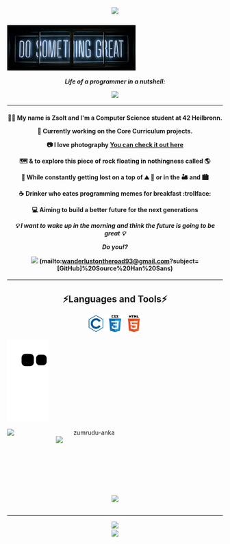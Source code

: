 <h1 align="center">
  <a href="https://git.io/typing-svg">
    <img src="https://readme-typing-svg.herokuapp.com/?lines=Hello,+There!+👋;Nice+to+meet+you!&center=true&size=30">
  </a>
</h1>
<img
  src="DO_IT.jpeg"
  alt="Do something great"
  title="Do something great"
  style="display: inline-block; margin: 0 auto; max-width: 300px">
<div id="header" align="center" style="text-align: center;">

   ***Life of a programmer in a nutshell:***
  
  <img src="https://media.giphy.com/media/vrxxqQbyRxYi6scCjT/giphy.gif" width="300"/>
</div>

---

<h4 align="center">
  
  :man_technologist:  **My name is Zsolt and I'm a Computer Science student at 42 Heilbronn.**

  :exploding_head:  **Currently working on the Core Curriculum projects.**
  
  :camera:  **I love photography** [You can check it out here](https://www.wanderlustontheroad.com/)
  
  :world_map: **& to explore this piece of rock floating in nothingness called :earth_americas:**

  :compass: **While constantly getting lost on a top of :mountain: :volcano: or in the :desert: and :cityscape:**

  :coffee:  **Drinker who eates programming memes for breakfast :trollface:**
  
  :computer:  **Aiming to build a better future for the next generations**
  
  ***:bulb: I want to wake up in the morning and think the future is going to be great :bulb:***
  
  ***Do you:interrobang:***

  <img src="https://img.shields.io/badge/Gmail-D14836?style=for-the-badge&logo=gmail&logoColor=white" /> (mailto:wanderlustontheroad93@gmail.com?subject=[GitHub]%20Source%20Han%20Sans)

  	



</h4>

---

<div align="center" style="text-align: center;">
  <h2>⚡Languages and Tools⚡</h2>

  <code><img src="https://github.com/devicons/devicon/blob/master/icons/c/c-line.svg" title="C" alt="C" width="40" height="40"/></code>
  <code><img src="https://github.com/devicons/devicon/blob/master/icons/css3/css3-original-wordmark.svg" title="CSS" alt="CSS" width="40" height="40"/></code>
  <code><img src="https://github.com/devicons/devicon/blob/master/icons/html5/html5-original-wordmark.svg" title="HTML" alt="HTML" width="40" height="40"/></code>
</div>

![Snake animation](https://github.com/zstenger93/zstenger93/blob/output/github-contribution-grid-snake.svg)
<br>
<p align=center>
  <div align=center>
    <a href="https://github.com/denvercoder1/github-readme-streak-stats" title="Go to Source">
      <img align="left" width=390 src="https://github-readme-streak-stats.herokuapp.com/?user=zstenger93&theme=react&border=61dafb&hide_border=true" alt="zumrudu-anka" />
    </a>
    <a href="https://github.com/anuraghazra/github-readme-stats" title="Go to Source">
      <img align="right" width=390 src="https://github-readme-stats.zohan.tech/api?username=zstenger93&show_icons=true&theme=react&border_color=61dafb&hide_border=true" />
    </a>
  </div>
  <br><br><br><br><br><br><br><br><br>
  <div align=center>
    <a href="https://github.com/anuraghazra/github-readme-stats">
      <img width=325 align="center" src="https://github-readme-stats.zohan.tech/api/top-langs/?username=zstenger93&hide=c%23,powershell,Mathematica,Ruby,Objective-C,Objective-C%2b%2b,Cuda&title_color=61dafb&text_color=ffffff&icon_color=61dafb&bg_color=20232a&langs_count=8&layout=compact&border_color=61dafb&hide_border=true" />
    </a>
  </div>
  <br>
</p>

  ---

<div id="header" align="center">
  
  <img src="https://static.tumblr.com/6f56dd103eb0e115debd14cacf3c12d3/ffcg2gp/TPXnw8dso/tumblr_static_tumblr_static_filename_focused_v3.gif" width="1000"/>
</div>
<div align="center" style="text-align: center;">
  <code><img src="https://hits.seeyoufarm.com/api/count/incr/badge.svg?url=https%3A%2F%2Fgithub.com%2F{zstenger93}1212%2Fhit-counter" /></code>
</div>